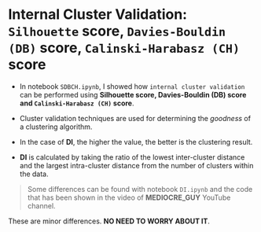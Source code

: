 # Internal Cluster Validation: `Silhouette` score, `Davies-Bouldin (DB)` score, `Calinski-Harabasz (CH)` score 

* In notebook `SDBCH.ipynb`, I showed how `internal cluster validation` can be performed using **Silhouette score, Davies-Bouldin (DB) score and `Calinski-Harabasz (CH)` score**.

* Cluster validation techniques are used for determining the _goodness_ of a clustering algorithm.

* In the case of __DI__,  the higher the value, the better is the clustering result.

* __DI__ is calculated by taking the ratio of the lowest inter-cluster distance and the largest intra-cluster distance from the number of clusters within the data.

> Some differences can be found with notebook `DI.ipynb` and the code that has been shown in the video of __MEDIOCRE_GUY__ YouTube channel.

These are minor differences. __NO NEED TO WORRY ABOUT IT__.
